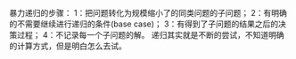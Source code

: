 暴力递归的步骤：
1：把问题转化为规模缩小了的同类问题的子问题；
2：有明确的不需要继续进行递归的条件(base case)；
3：有得到了子问题的结果之后的决策过程；
4：不记录每一个子问题的解。
递归其实就是不断的尝试，不知道明确的计算方式，但是明白怎么去试。

